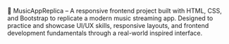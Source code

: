 🎵 MusicAppReplica – A responsive frontend project built with HTML, CSS, and Bootstrap to replicate a modern music streaming app. Designed to practice and showcase UI/UX skills, responsive layouts, and frontend development fundamentals through a real-world inspired interface.
